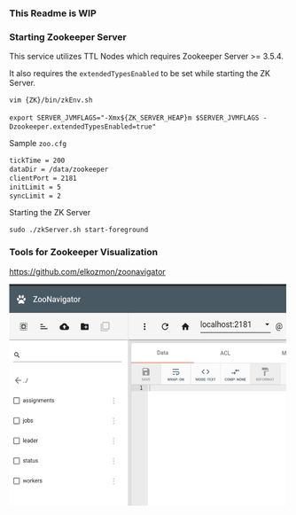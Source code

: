 ### This Readme is WIP

### Starting Zookeeper Server
This service utilizes TTL Nodes which requires Zookeeper Server >= 3.5.4.

It also requires the `extendedTypesEnabled` to be set while starting the ZK Server.

```
vim {ZK}/bin/zkEnv.sh

export SERVER_JVMFLAGS="-Xmx${ZK_SERVER_HEAP}m $SERVER_JVMFLAGS -Dzookeeper.extendedTypesEnabled=true"
```

Sample `zoo.cfg`

```
tickTime = 200
dataDir = /data/zookeeper
clientPort = 2181
initLimit = 5
syncLimit = 2
```

Starting the ZK Server
```
sudo ./zkServer.sh start-foreground
```

### Tools for Zookeeper Visualization
https://github.com/elkozmon/zoonavigator

  <img alt="img.png" height="400" src="docs/zoonavigator.png" width="500"/>
